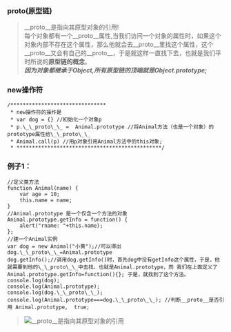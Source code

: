 ### __proto__(原型链)

> \_\_proto\_\_是指向其原型对象的引用!  
 每个对象都有一个\_\_proto\_\_属性,当我们访问一个对象的属性时，如果这个对象内部不存在这个属性，那么他就会去\_\_proto\_\_里找这个属性，这个\_\_proto\_\_又会有自己的\_\_proto\_\_，于是就这样一直找下去，也就是我们平时所说的**原型链的概念**。  
 ***因为对象都继承于Object,所有原型链的顶端就是Object.prototype;***  
 
### new操作符

    /*******************************
     * new操作符的操作是
     * var dog = {} //初始化一个对象p
     * p.\_\_proto\_\_ =  Animal.prototype //将Animal方法（也是一个对象）的prototype属性给\_\_proto\_\_
     * Animal.call(p) //用p对象引用Animal方法中的this对象;
     * ***********************************************/
### 例子1：
    //定义类方法
    function Animal(name) {
        var age = 10;
        this.name = name;
    }
    //Animal.prototype 是一个仅含一个方法的对象
    Animal.prototype.getInfo = function() {
        alert("rname: "+this.name);
    };
    //建一个Animal实例
    var dog = new Animal("小黄");//可以得出dog.\_\_proto\_\_=Animal.prototype
    dog.getInfo();//调用dog.getInfo()时，首先dog中没有getInfo这个属性，于是，他就需要到他的\_\_proto\_\_中去找，也就是Animal.prototype，而 我们在上面定义了Animal.prototype.getInfo=function(){}; 于是，就找到了这个方法。
    console.log(dog);
    console.log(Animal.prototype);
    console.log(dog.\_\_proto\_\_);
    console.log(Animal.prototype===dog.\_\_proto\_\_); //判断__proto__是否引用 Animal.prototype,  true;

> ![\_\_proto\_\_是指向其原型对象的引用][1]




[1]: https://github.com/lm-JS/js-propotype-this-new-apply-call/blob/master/prototype/i.png
[2]: https://github.com/lm-JS/js-propotype-this-new-apply-call/blob/master/prototype/ii.png
[3]: https://github.com/lm-JS/js-propotype-this-new-apply-call/blob/master/prototype/iii.png
